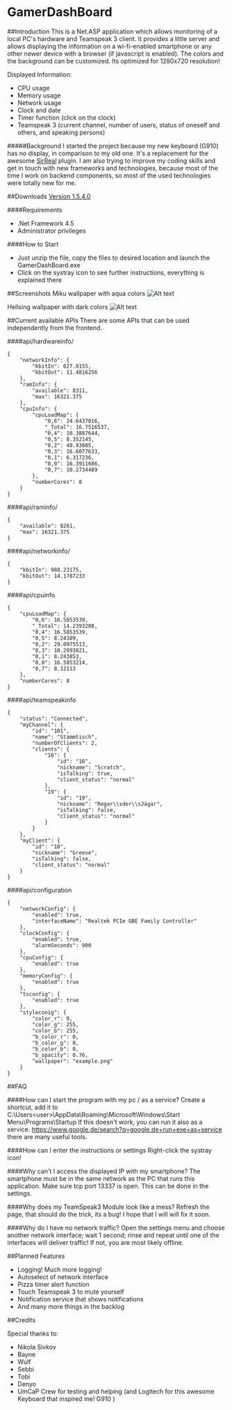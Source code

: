 # GamerDashBoard
##Introduction
This is a Net.ASP application which allows monitoring of a local PC's hardware and Teamspeak 3 client. It provides a little server and allows displaying the information on a wi-fi-enabled smartphone or any other newer device with a browser (if javascript is enabled). The colors and the background can be customized. Its optimized for 1280x720 resolution!

Displayed Information:
 - CPU usage
 - Memory usage
 - Network usage
 - Clock and date
 - Timer function (click on the clock)
 - Teamspeak 3 (current channel, number of users, status of oneself and others, and speaking persons)

#####Background
I started the project because my new keyboard (G910) has no display, in comparison to my old one. It's a replacement for the awesome <a href="http://www.linkdata.se/software/lcdsirreal/" target="_blank">SirReal</a> plugin. I am also trying to improve my coding skills and get in touch with new frameworks and technologies, because most of the time I work on backend components, so most of the used technologies were totally new for me.

##Downloads
<a href="https://onedrive.live.com/?authkey=%21ADVNpSSPtswXk-8&cid=96CF0FDF088011A8&group=0&id=96CF0FDF088011A8%2146723&parId=96CF0FDF088011A8%2146722&action=locate" target="_blank">Version 1.5.4.0</a>

####Requirements
- .Net Framework 4.5
- Administrator privileges

####How to Start
 - Just unzip the file, copy the files to desired location and launch the GamerDashBoard.exe
 - Click on the systray icon to see further instructions, everything is explained there


##Screenshots
Miku wallpaper with aqua colors
![Alt text](GitHub/preview_aqua.PNG)

Hellsing wallpaper with dark colors
![Alt text](GitHub/preview_dark.PNG)

##Current available APIs
There are some APIs that can be used independently from the frontend.

####api/hardwareinfo/
```
{
    "networkInfo": {
        "kbitIn": 627.0155,
        "kbitOut": 11.4816256
    },
    "ramInfo": {
        "available": 8311,
        "max": 16321.375
    },
    "cpuInfo": {
        "cpuLoadMap": {
            "0,6": 24.6437016,
            "_Total": 16.7516537,
            "0,4": 10.3887644,
            "0,5": 8.352145,
            "0,2": 40.93805,
            "0,3": 16.6077633,
            "0,1": 6.317236,
            "0,0": 16.3911686,
            "0,7": 10.2734489
        },
        "numberCores": 8
    }
}
```
####api/raminfo/
```
{
    "available": 8261,
    "max": 16321.375
}
```
####api/networkinfo/
```
{
    "kbitIn": 988.23175,
    "kbitOut": 14.1787233
}
```
####api/cpuinfo
```
{
    "cpuLoadMap": {
        "0,6": 16.5853539,
        "_Total": 14.2393208,
        "0,4": 16.5853539,
        "0,5": 8.24389,
        "0,2": 29.0975513,
        "0,3": 10.2093821,
        "0,1": 8.243853,
        "0,0": 16.5853214,
        "0,7": 8.12113
    },
    "numberCores": 8
}
```
####api/teamspeakinfo
```
{
    "status": "Connected",
    "myChannel": {
        "id": "101",
        "name": "Stammtisch",
        "numberOfClients": 2,
        "clients": {
            "16": {
                "id": "16",
                "nickname": "Scratch",
                "isTalking": true,
                "client_status": "normal"
            },
            "19": {
                "id": "19",
                "nickname": "Regar\\sder\\sJägar",
                "isTalking": false,
                "client_status": "normal"
            }
        }
    },
    "myClient": {
        "id": "18",
        "nickname": "Greeve",
        "isTalking": false,
        "client_status": "normal"
    }
}
```
####api/configuration
```
{
    "networkConfig": {
        "enabled": true,
        "interfaceName": "Realtek PCIe GBE Family Controller"
    },
    "clockConfig": {
        "enabled": true,
        "alarmSeconds": 900
    },
    "cpuConfig": {
        "enabled": true
    },
    "memoryConfig": {
        "enabled": true
    },
    "tsconfig": {
        "enabled": true
    },
    "styleconig": {
        "color_r": 0,
        "color_g": 255,
        "color_b": 255,
        "b_color_r": 0,
        "b_color_g": 0,
        "b_color_b": 0,
        "b_opacity": 0.76,
        "wallpaper": "example.png"
    }
}
```
##FAQ

####How can I start the program with my pc / as a service?
Create a shortcut, add it to C:\Users\<user>\AppData\Roaming\Microsoft\Windows\Start Menu\Programs\Startup
If this doesn't work, you can run it also as a service. https://www.google.de/search?q=google.de+run+exe+as+service there are many useful tools.

####How can I enter the instructions or settings
Right-click the systray icon!

####Why can't I access the displayed IP with my smartphone?
The smartphone must be in the same network as the PC that runs this application. Make sure tcp port 13337 is open. This can be done in the settings.

####Why does my TeamSpeak3 Module look like a mess?
Refresh the page, that should do the trick, its a bug! I hope that I will will fix it soon.

####Why do I have no network traffic?
Open the settings menu and choose another network interface; wait 1 second; rinse and repeat until one of the interfaces will deliver traffic! If not, you are most likely offline.

##Planned Features
- Logging! Much more logging!
- Autoselect of network interface
- Pizza timer alert function
- Touch Teamspeak 3 to mute yourself
- Notification service that shows notifications
- And many more things in the backlog

##Credits

Special thanks to:
- Nikola  Sivkov
- Bayne
- Wulf 
- Sebbi 
- Tobi
- Denyo 
- UmCaP Crew for testing and helping 
(and Logitech for this awesome Keyboard that inspired me! G910 )
